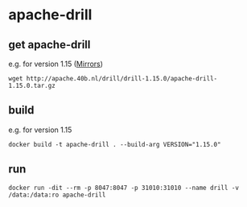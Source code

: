 # apache-drill

## get apache-drill 
e.g. for version 1.15 ([Mirrors](https://drill.apache.org/download/))
```
wget http://apache.40b.nl/drill/drill-1.15.0/apache-drill-1.15.0.tar.gz
```

## build 
e.g. for version 1.15
```
docker build -t apache-drill . --build-arg VERSION="1.15.0"
```

## run
```
docker run -dit --rm -p 8047:8047 -p 31010:31010 --name drill -v /data:/data:ro apache-drill
```
